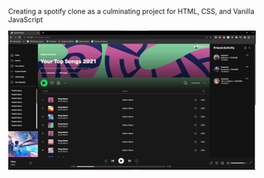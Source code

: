 
Creating a spotify clone as a culminating project for HTML, CSS, and Vanilla JavaScript

<img src="spotify-clone.png" width=1400>
